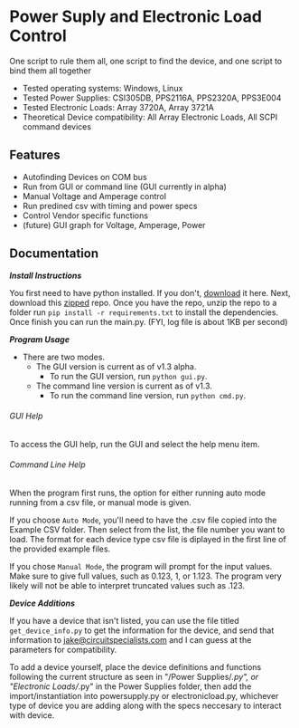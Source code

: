 # Power Suply and Electronic Load Control

One script to rule them all, one script to find the device, and one script to bind them all together

* Tested operating systems: Windows, Linux
* Tested Power Supplies: CSI305DB, PPS2116A, PPS2320A, PPS3E004
* Tested Electronic Loads: Array 3720A, Array 3721A
* Theoretical Device compatibility: All Array Electronic Loads, All SCPI command devices

## Features

* Autofinding Devices on COM bus
* Run from GUI or command line (GUI currently in alpha)
* Manual Voltage and Amperage control
* Run predined csv with timing and power specs
* Control Vendor specific functions
* (future) GUI graph for Voltage, Amperage, Power

## Documentation
**_Install Instructions_**

You first need to have python installed. If you don't, [download](https://www.python.org/downloads/) it here. Next, download this [zipped](https://github.com/circuit-specialists/Power-Suply-and-Electronic-Load-Control/archive/master.zip) repo. Once you have the repo, unzip the repo to a folder run `pip install -r requirements.txt` to install the dependencies. Once finish you can run the main.py. (FYI, log file is about 1KB per second)

**_Program Usage_**

* There are two modes. 
    * The GUI version is current as of v1.3 alpha.
        * To run the GUI version, run `python gui.py`.
    * The command line version is current as of v1.3.
        * To run the command line version, run `python cmd.py`.

###### GUI Help
To access the GUI help, run the GUI and select the help menu item.

###### Command Line Help
When the program first runs, the option for either running auto mode running from a csv file, or manual mode is given.

If you choose `Auto Mode`, you'll need to have the .csv file copied into the Example CSV folder. Then select from the list, the file number you want to load. The format for each device type csv file is diplayed in the first line of the provided example files.

If you chose `Manual Mode`, the program will prompt for the input values. Make sure to give full values, such as 0.123, 1, or 1.123. The program very likely will not be able to interpret truncated values such as .123.

**_Device Additions_**

If you have a device that isn't listed, you can use the file titled `get_device_info.py` to get the information for the device, and send that information to jake@circuitspecialists.com and I can guess at the parameters for compatibility.

To add a device yourself, place the device definitions and functions following the current structure as seen in "/Power Supplies/*.py", or "Electronic Loads/*.py" in the Power Supplies folder, then add the import/instantiation into powersupply.py or electronicload.py, whichever type of device you are adding along with the specs neccesary to interact with device.